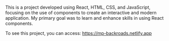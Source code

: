 This is a project developed using React, HTML, CSS, and JavaScript, focusing on the use of components to create an interactive and modern application. My primary goal was to learn and enhance skills in using React components. <br>


To see this project, you can access: https://mp-backroads.netlify.app


